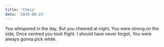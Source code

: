 ```yaml
---
title: 'Chess'
date: '2019-08-23'
---
```


You whispered in the day,
But you cheered at night,
You were strong on the side,
Once centred you took flight.
I should have never forgot,
You were always gonna pick white.
